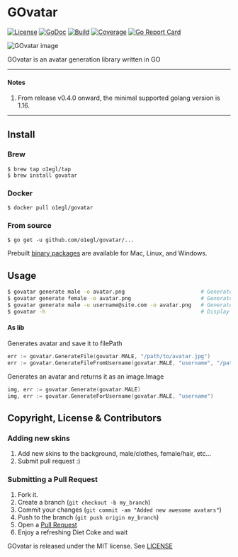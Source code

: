 # GOvatar
[![License](http://img.shields.io/:license-mit-blue.svg)](LICENSE)
[![GoDoc](https://godoc.org/github.com/o1egl/govatar?status.svg)](https://godoc.org/github.com/o1egl/govatar)
[![Build](https://github.com/o1egl/govatar/actions/workflows/main.yaml/badge.svg)](https://github.com/o1egl/govatar/actions/workflows/main.yaml)
[![Coverage](https://codecov.io/gh/o1egl/govatar/branch/master/graph/badge.svg)](https://codecov.io/gh/o1egl/govatar)
[![Go Report Card](https://goreportcard.com/badge/github.com/o1egl/govatar)](https://goreportcard.com/report/github.com/o1egl/govatar)

![GOvatar image](files/avatars.jpg)

GOvatar is an avatar generation library written in GO

---

#### Notes
1. From release v0.4.0 onward, the minimal supported golang version is 1.16.

---

## Install

### Brew

```
$ brew tap o1egl/tap
$ brew install govatar
```

### Docker

```
$ docker pull o1egl/govatar
```

### From source

```
$ go get -u github.com/o1egl/govatar/...
```

Prebuilt [binary packages](https://github.com/o1egl/govatar/releases) are available for Mac, Linux, and Windows.

## Usage

```bash
$ govatar generate male -o avatar.png                        # Generates random avatar.png for male
$ govatar generate female -o avatar.png                      # Generates random avatar.png for female
$ govatar generate male -u username@site.com -o avatar.png   # Generates avatar.png for specified username
$ govatar -h                                                 # Display help message
```

#### As lib

Generates avatar and save it to filePath

```go
err := govatar.GenerateFile(govatar.MALE, "/path/to/avatar.jpg")
err := govatar.GenerateFileFromUsername(govatar.MALE, "username", "/path/to/avatar.jpg")
````

Generates an avatar and returns it as an image.Image

```go
img, err := govatar.Generate(govatar.MALE)
img, err := govatar.GenerateForUsername(govatar.MALE, "username")
````


## Copyright, License & Contributors

### Adding new skins

1. Add new skins to the background, male/clothes, female/hair, etc...
2. Submit pull request :)

### Submitting a Pull Request

1. Fork it.
2. Create a branch (`git checkout -b my_branch`)
3. Commit your changes (`git commit -am "Added new awesome avatars"`)
4. Push to the branch (`git push origin my_branch`)
5. Open a [Pull Request](https://github.com/o1egl/govatar/pulls)
6. Enjoy a refreshing Diet Coke and wait

GOvatar is released under the MIT license. See [LICENSE](LICENSE)
